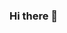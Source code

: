 ### Hi there 👋

<!--
**yuvrajrajarawal869/yuvrajrajarawal869** is a ✨ _special_ ✨ repository because its `README.md` (this file) appears on your GitHub profile.

Here are some ideas to get you started:

- 🔭 I’m currently working on ...backend Project
- 🌱 I’m currently learning ...java backend
- 👯 I’m looking to collaborate on ... java backend
- 🤔 I’m looking for help with ... 
- 💬 Ask me about ...java,javascpript,HTML,CSS,MySql,Sql
- 📫 How to reach me: ...email,contact
- 😄 Pronouns: ...yuvraj
- ⚡ Fun fact: ...I am happy
-->
